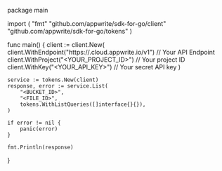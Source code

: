 package main

import (
    "fmt"
    "github.com/appwrite/sdk-for-go/client"
    "github.com/appwrite/sdk-for-go/tokens"
)

func main() {
    client := client.New(
        client.WithEndpoint("https://<REGION>.cloud.appwrite.io/v1") // Your API Endpoint
        client.WithProject("<YOUR_PROJECT_ID>") // Your project ID
        client.WithKey("<YOUR_API_KEY>") // Your secret API key
    )

    service := tokens.New(client)
    response, error := service.List(
        "<BUCKET_ID>",
        "<FILE_ID>",
        tokens.WithListQueries([]interface{}{}),
    )

    if error != nil {
        panic(error)
    }

    fmt.Println(response)
}
